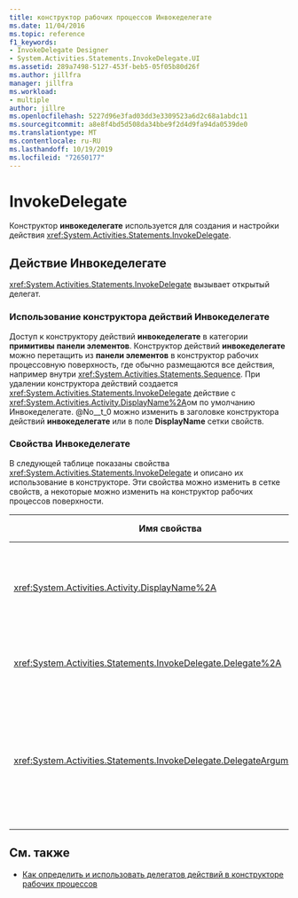 ```yaml
---
title: конструктор рабочих процессов Инвокеделегате
ms.date: 11/04/2016
ms.topic: reference
f1_keywords:
- InvokeDelegate Designer
- System.Activities.Statements.InvokeDelegate.UI
ms.assetid: 289a7498-5127-453f-beb5-05f05b80d26f
ms.author: jillfra
manager: jillfra
ms.workload:
- multiple
author: jillre
ms.openlocfilehash: 5227d96e3fad03dd3e3309523a6d2c68a1abdc11
ms.sourcegitcommit: a8e8f4bd5d508da34bbe9f2d4d9fa94da0539de0
ms.translationtype: MT
ms.contentlocale: ru-RU
ms.lasthandoff: 10/19/2019
ms.locfileid: "72650177"
---
```

# <a name="invokedelegate"></a>InvokeDelegate

Конструктор **инвокеделегате** используется для создания и настройки действия <xref:System.Activities.Statements.InvokeDelegate>.

## <a name="the-invokedelegate-activity"></a>Действие Инвокеделегате

<xref:System.Activities.Statements.InvokeDelegate> вызывает открытый делегат.

### <a name="use-the-invokedelegate-activity-designer"></a>Использование конструктора действий Инвокеделегате

Доступ к конструктору действий **инвокеделегате** в категории **примитивы** **панели элементов**. Конструктор действий **инвокеделегате** можно перетащить из **панели элементов** в конструктор рабочих процессовную поверхность, где обычно размещаются все действия, например внутри <xref:System.Activities.Statements.Sequence>. При удалении конструктора действий создается <xref:System.Activities.Statements.InvokeDelegate> действие с <xref:System.Activities.Activity.DisplayName%2A>ом по умолчанию Инвокеделегате. @No__t_0 можно изменить в заголовке конструктора действий **инвокеделегате** или в поле **DisplayName** сетки свойств.

### <a name="the-invokedelegate-properties"></a>Свойства Инвокеделегате

В следующей таблице показаны свойства <xref:System.Activities.Statements.InvokeDelegate> и описано их использование в конструкторе. Эти свойства можно изменить в сетке свойств, а некоторые можно изменить на конструктор рабочих процессов поверхности.

|Имя свойства|Обязательное значение|Использование|
|-|--------------|-|
|<xref:System.Activities.Activity.DisplayName%2A>|False|Понятное имя действия <xref:System.Activities.Statements.InvokeDelegate>. Значение по умолчанию: InvokeDelegate.<br /><br /> Несмотря на то, что <xref:System.Activities.Activity.DisplayName%2A> не является обязательным, лучше использовать один из них.|
|<xref:System.Activities.Statements.InvokeDelegate.Delegate%2A>|True|Имя <xref:System.Activities.ActivityDelegate>, вызываемого, когда выполняется действие. Это свойство может быть изменено на поверхности конструктора и является обязательным.|
|<xref:System.Activities.Statements.InvokeDelegate.DelegateArguments%2A>|False|Коллекция аргументов вызванного делегата. Ключи — это имена объектов параметров в <xref:System.Activities.ActivityDelegate>, а значения — это аргументы, выражения которых вычисляются и присваиваются соответствующим объектам параметров. Чтобы отобразить диалоговое окно **DelegateArguments** , в котором можно задать это свойство, нажмите кнопку с многоточием в поле **DelegateArguments** сетки свойств. Щелкните поле **Создать аргумент** , чтобы добавить аргументы.|

## <a name="see-also"></a>См. также

- [Как определить и использовать делегатов действий в конструкторе рабочих процессов](../workflow-designer/how-to-define-and-consume-activity-delegates-in-the-workflow-designer.md)